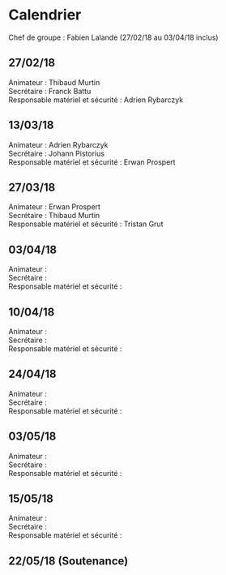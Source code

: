 # Calendrier

Chef de groupe : Fabien Lalande (27/02/18 au 03/04/18 inclus)

## 27/02/18
Animateur : Thibaud Murtin  
Secrétaire : Franck Battu  
Responsable matériel et sécurité : Adrien Rybarczyk 

## 13/03/18
Animateur : Adrien Rybarczyk  
Secrétaire : Johann Pistorius  
Responsable matériel et sécurité : Erwan Prospert  

## 27/03/18
Animateur : Erwan Prospert  
Secrétaire : Thibaud Murtin  
Responsable matériel et sécurité : Tristan Grut  

## 03/04/18
Animateur :   
Secrétaire :  
Responsable matériel et sécurité :   

## 10/04/18
Animateur :   
Secrétaire :  
Responsable matériel et sécurité :   

## 24/04/18
Animateur :   
Secrétaire :  
Responsable matériel et sécurité :   

## 03/05/18
Animateur :   
Secrétaire :  
Responsable matériel et sécurité :   

## 15/05/18
Animateur :   
Secrétaire :  
Responsable matériel et sécurité :   

## 22/05/18 (Soutenance)
